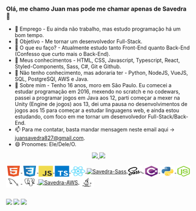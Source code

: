 ### Olá, me chamo Juan mas pode me chamar apenas de Savedra 👋

- 🔭 Emprego - Eu ainda não trabalho, mas estudo programação há um bom tempo.
- 🥇 Objetivo - Me tornar um desenvolvedor Full-Stack.
- 🌱 O que eu faço? - Atualmente estudo tanto Front-End quanto Back-End (Confesso que curto mais o Back-End).
- 📖 Meus conhecimentos - HTML, CSS, Javascript, Typescript, React, Styled-Components, Sass, C#, Git e Github.
- 📝 Não tenho conhecimento, mas adoraria ter - Python, NodeJS, VueJS, SQL, PostgreSQl, AWS e Java.  
- 💬 Sobre mim - Tenho 16 anos, moro em São Paulo. Eu comecei a estudar programação em 2016, mexendo no scratch e no codewars, passei a programar jogos em Java aos 12, parti começar a mexer na Unity (Engine de jogos) aos 13, dei uma pausa no desenvolvimentos de jogos aos 15 para começar a estudar linguagens web, e ainda estou estudando, com foco em me tornar um desenvolvedor Full-Stack/Back-End.
- 📫 Para me contatar, basta mandar mensagem neste email aqui -> juansavedra827@gmail.com.
- 😄 Pronomes: Ele/Dele/O.

<div align="center">
  <a href="https://github.com/JuanSavedra">
  <img height="180em" src="https://github-readme-stats.vercel.app/api?username=JuanSavedra&show_icons=true&theme=dracula&include_all_commits=true&count_private=true"/>
  <img height="180em" src="https://github-readme-stats.vercel.app/api/top-langs/?username=JuanSavedra&layout=compact&langs_count=7&theme=omni"/>
</div>
<div style="display: inline_block"><br>
  <img align="center" alt="Savedra-HTML" height="30" width="40" src="https://raw.githubusercontent.com/devicons/devicon/master/icons/html5/html5-original.svg">
  <img align="center" alt="Savedra-CSS" height="30" width="40" src="https://raw.githubusercontent.com/devicons/devicon/master/icons/css3/css3-original.svg">
  <img align="center" alt="Savedra-Javascript" height="30" width="40" src="https://raw.githubusercontent.com/devicons/devicon/master/icons/javascript/javascript-original.svg">
  <img align="center" alt="Savedra-Typescript" height="30" width="40" src="https://raw.githubusercontent.com/devicons/devicon/master/icons/typescript/typescript-plain.svg">
  <img align="center" alt="Savedra-React" height="30" width="40" src="https://raw.githubusercontent.com/devicons/devicon/master/icons/react/react-original.svg">
  <img align="center" alt="Savedra-Sass" height="30" width="40" src="https://www.google.com/search?q=sass+logo&client=firefox-b-d&sxsrf=ALiCzsZfkcokSwmJjapJruUX45aWTNLd5A:1651614382866&source=lnms&tbm=isch&sa=X&ved=2ahUKEwjhx-KEp8T3AhUdR7gEHbF0DOEQ_AUoAXoECAEQAw&biw=1920&bih=955&dpr=1#imgrc=QolwuhFGoi2AWM">
  <img align="center" alt="Savedra-Sass" height="30" width="40" src="https://github.com/vorillaz/devicons/blob/master/!SVG/sass.svg">
  <img align="center" alt="Savedra-C#" height="30" width="40" src="https://raw.githubusercontent.com/devicons/devicon/master/icons/csharp/csharp-original.svg">
  <img align="center" alt="Savedra-Python" height="30" width="40" src="https://raw.githubusercontent.com/devicons/devicon/master/icons/python/python-original.svg">
  <img align="center" alt="Savedra-Node" height="30" width="40" src="https://raw.githubusercontent.com/devicons/devicon/master/icons/nodejs/nodejs-original.svg">
  <img align="center" alt="Savedra-SQl" height="30" width="40" src="https://github.com/vorillaz/devicons/blob/master/!SVG/mysql.svg">
  <img align="center" alt="Savedra-PostgreSQL" height="30" width="40" src="https://github.com/vorillaz/devicons/blob/master/!SVG/postgresql.svg">
  <img align="center" alt="Savedra-AWS" height="30" width="40" src="https://github.com/vorillaz/devicons/blob/master/!SVG/aws.svg">
  <img align="center" alt="Savedra-Java" height="30" width="40" src="https://github.com/vorillaz/devicons/blob/master/!SVG/java.svg">
  
  ##
  
<div> 
  <a href="https://www.youtube.com/channel/UCnIAaeDGXCdIVOXaRfAlhYA" target="_blank"><img src="https://img.shields.io/badge/YouTube-FF0000?style=for-the-badge&logo=youtube&logoColor=white" target="_blank"></a>
  <!--<a href="" target="_blank"><img src="https://img.shields.io/badge/-Instagram-%23E4405F?style=for-the-badge&logo=instagram&logoColor=white" target="_blank"></a>-->
 	<a href="https://www.twitch.tv/savedraa" target="_blank"><img src="https://img.shields.io/badge/Twitch-9146FF?style=for-the-badge&logo=twitch&logoColor=white" target="_blank"></a>
  <a href = "mailto:juansavedra827@gmail.com"><img src="https://img.shields.io/badge/-Gmail-%23333?style=for-the-badge&logo=gmail&logoColor=white" target="_blank"></a>
  <!--<a href="https://www.linkedin.com/in/rafaella-ballerini-45875016a" target="_blank"><img src="https://img.shields.io/badge/-LinkedIn-%230077B5?style=for-the-badge&logo=linkedin&logoColor=white" target="_blank"></a>-->
</div>
